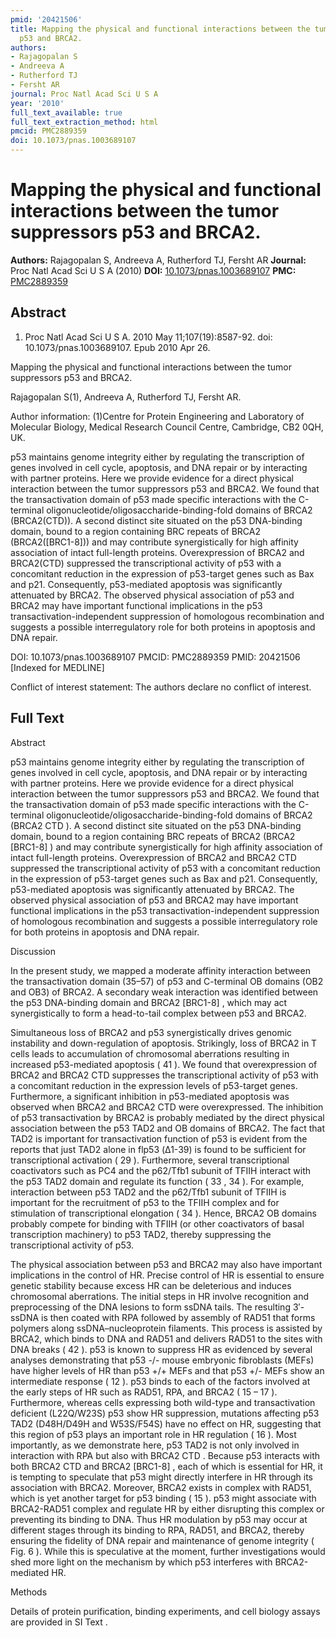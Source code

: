 ```yaml
---
pmid: '20421506'
title: Mapping the physical and functional interactions between the tumor suppressors
  p53 and BRCA2.
authors:
- Rajagopalan S
- Andreeva A
- Rutherford TJ
- Fersht AR
journal: Proc Natl Acad Sci U S A
year: '2010'
full_text_available: true
full_text_extraction_method: html
pmcid: PMC2889359
doi: 10.1073/pnas.1003689107
---
```


# Mapping the physical and functional interactions between the tumor suppressors p53 and BRCA2.
**Authors:** Rajagopalan S, Andreeva A, Rutherford TJ, Fersht AR
**Journal:** Proc Natl Acad Sci U S A (2010)
**DOI:** [10.1073/pnas.1003689107](https://doi.org/10.1073/pnas.1003689107)
**PMC:** [PMC2889359](https://www.ncbi.nlm.nih.gov/pmc/articles/PMC2889359/)

## Abstract

1. Proc Natl Acad Sci U S A. 2010 May 11;107(19):8587-92. doi: 
10.1073/pnas.1003689107. Epub 2010 Apr 26.

Mapping the physical and functional interactions between the tumor suppressors 
p53 and BRCA2.

Rajagopalan S(1), Andreeva A, Rutherford TJ, Fersht AR.

Author information:
(1)Centre for Protein Engineering and Laboratory of Molecular Biology, Medical 
Research Council Centre, Cambridge, CB2 0QH, UK.

p53 maintains genome integrity either by regulating the transcription of genes 
involved in cell cycle, apoptosis, and DNA repair or by interacting with partner 
proteins. Here we provide evidence for a direct physical interaction between the 
tumor suppressors p53 and BRCA2. We found that the transactivation domain of p53 
made specific interactions with the C-terminal 
oligonucleotide/oligosaccharide-binding-fold domains of BRCA2 (BRCA2(CTD)). A 
second distinct site situated on the p53 DNA-binding domain, bound to a region 
containing BRC repeats of BRCA2 (BRCA2([BRC1-8])) and may contribute 
synergistically for high affinity association of intact full-length proteins. 
Overexpression of BRCA2 and BRCA2(CTD) suppressed the transcriptional activity 
of p53 with a concomitant reduction in the expression of p53-target genes such 
as Bax and p21. Consequently, p53-mediated apoptosis was significantly 
attenuated by BRCA2. The observed physical association of p53 and BRCA2 may have 
important functional implications in the p53 transactivation-independent 
suppression of homologous recombination and suggests a possible interregulatory 
role for both proteins in apoptosis and DNA repair.

DOI: 10.1073/pnas.1003689107
PMCID: PMC2889359
PMID: 20421506 [Indexed for MEDLINE]

Conflict of interest statement: The authors declare no conflict of interest.

## Full Text

Abstract

p53 maintains genome integrity either by regulating the transcription of genes involved in cell cycle, apoptosis, and DNA repair or by interacting with partner proteins. Here we provide evidence for a direct physical interaction between the tumor suppressors p53 and BRCA2. We found that the transactivation domain of p53 made specific interactions with the C-terminal oligonucleotide/oligosaccharide-binding-fold domains of BRCA2 (BRCA2 CTD ). A second distinct site situated on the p53 DNA-binding domain, bound to a region containing BRC repeats of BRCA2 (BRCA2 [BRC1-8] ) and may contribute synergistically for high affinity association of intact full-length proteins. Overexpression of BRCA2 and BRCA2 CTD suppressed the transcriptional activity of p53 with a concomitant reduction in the expression of p53-target genes such as Bax and p21. Consequently, p53-mediated apoptosis was significantly attenuated by BRCA2. The observed physical association of p53 and BRCA2 may have important functional implications in the p53 transactivation-independent suppression of homologous recombination and suggests a possible interregulatory role for both proteins in apoptosis and DNA repair.

Discussion

In the present study, we mapped a moderate affinity interaction between the transactivation domain (35–57) of p53 and C-terminal OB domains (OB2 and OB3) of BRCA2. A secondary weak interaction was identified between the p53 DNA-binding domain and BRCA2 [BRC1-8] , which may act synergistically to form a head-to-tail complex between p53 and BRCA2.

Simultaneous loss of BRCA2 and p53 synergistically drives genomic instability and down-regulation of apoptosis. Strikingly, loss of BRCA2 in T cells leads to accumulation of chromosomal aberrations resulting in increased p53-mediated apoptosis ( 41 ). We found that overexpression of BRCA2 and BRCA2 CTD suppresses the transcriptional activity of p53 with a concomitant reduction in the expression levels of p53-target genes. Furthermore, a significant inhibition in p53-mediated apoptosis was observed when BRCA2 and BRCA2 CTD were overexpressed. The inhibition of p53 transactivation by BRCA2 is probably mediated by the direct physical association between the p53 TAD2 and OB domains of BRCA2. The fact that TAD2 is important for transactivation function of p53 is evident from the reports that just TAD2 alone in flp53 (Δ1-39) is found to be sufficient for transcriptional activation ( 29 ). Furthermore, several transcriptional coactivators such as PC4 and the p62/Tfb1 subunit of TFIIH interact with the p53 TAD2 domain and regulate its function ( 33 , 34 ). For example, interaction between p53 TAD2 and the p62/Tfb1 subunit of TFIIH is important for the recruitment of p53 to the TFIIH complex and for stimulation of transcriptional elongation ( 34 ). Hence, BRCA2 OB domains probably compete for binding with TFIIH (or other coactivators of basal transcription machinery) to p53 TAD2, thereby suppressing the transcriptional activity of p53.

The physical association between p53 and BRCA2 may also have important implications in the control of HR. Precise control of HR is essential to ensure genetic stability because excess HR can be deleterious and induces chromosomal aberrations. The initial steps in HR involve recognition and preprocessing of the DNA lesions to form ssDNA tails. The resulting 3′- ssDNA is then coated with RPA followed by assembly of RAD51 that forms polymers along ssDNA–nucleoprotein filaments. This process is assisted by BRCA2, which binds to DNA and RAD51 and delivers RAD51 to the sites with DNA breaks ( 42 ). p53 is known to suppress HR as evidenced by several analyses demonstrating that p53 -/- mouse embryonic fibroblasts (MEFs) have higher levels of HR than p53 +/+ MEFs and that p53 +/- MEFs show an intermediate response ( 12 ). p53 binds to each of the factors involved at the early steps of HR such as RAD51, RPA, and BRCA2 ( 15 – 17 ). Furthermore, whereas cells expressing both wild-type and transactivation deficient (L22Q/W23S) p53 show HR suppression, mutations affecting p53 TAD2 (D48H/D49H and W53S/F54S) have no effect on HR, suggesting that this region of p53 plays an important role in HR regulation ( 16 ). Most importantly, as we demonstrate here, p53 TAD2 is not only involved in interaction with RPA but also with BRCA2 CTD . Because p53 interacts with both BRCA2 CTD and BRCA2 [BRC1-8] , each of which is essential for HR, it is tempting to speculate that p53 might directly interfere in HR through its association with BRCA2. Moreover, BRCA2 exists in complex with RAD51, which is yet another target for p53 binding ( 15 ). p53 might associate with BRCA2-RAD51 complex and regulate HR by either disrupting this complex or preventing its binding to DNA. Thus HR modulation by p53 may occur at different stages through its binding to RPA, RAD51, and BRCA2, thereby ensuring the fidelity of DNA repair and maintenance of genome integrity ( Fig. 6 ). While this is speculative at the moment, further investigations would shed more light on the mechanism by which p53 interferes with BRCA2-mediated HR.

Methods

Details of protein purification, binding experiments, and cell biology assays are provided in SI Text .
